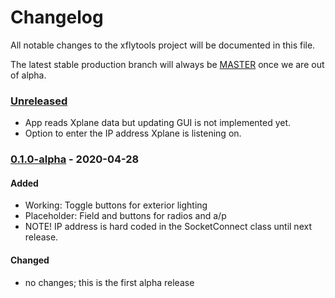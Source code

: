 # Changelog

All notable changes to the xflytools project will be documented in this file.

The latest stable production branch will always be [MASTER] once we are out of alpha.

### [Unreleased]

- App reads Xplane data but updating GUI is not implemented yet.
- Option to enter the IP address Xplane is listening on.

### [0.1.0-alpha] - 2020-04-28

#### Added

- Working: Toggle buttons for exterior lighting
- Placeholder: Field and buttons for radios and a/p
- NOTE! IP address is hard coded in the SocketConnect class until next release.

#### Changed

- no changes; this is the first alpha release

[MASTER]: https://github.com/mydogspies/xflytools
[unreleased]: https://github.com/mydogspies/xflytools/tree/develop
[0.1.0-alpha]: https://github.com/mydogspies/xflytools/v0.1.0-alpha
